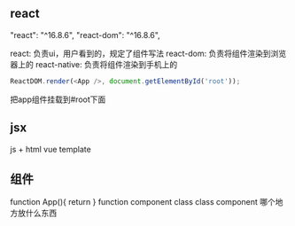 ## react
  "react": "^16.8.6",
  "react-dom": "^16.8.6",

  react: 负责ui，用户看到的，规定了组件写法
  react-dom: 负责将组件渲染到浏览器上的
  react-native: 负责将组件渲染到手机上的

  ```js
  ReactDOM.render(<App />, document.getElementById('root'));
  ```
  把app组件挂载到#root下面

## jsx
  js + html
  vue template

## 组件
  function App(){ return }  function component
  class  class component
  哪个地方放什么东西